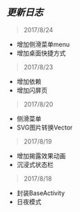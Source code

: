 ## *更新日志*
> 2017/8/24
- 增加侧滑菜单menu
- 增加桌面快捷方式

> 2017/8/23
- 增加依赖
- 增加闪屏页

> 2017/8/20
- 侧滑菜单
- SVG图片转换Vector

> 2017/8/19
- 增加揭露效果动画
- 沉浸式状态栏

> 2017/8/18
- 封装BaseActivity
- 日夜模式 

 

